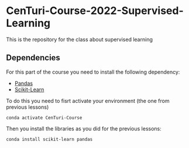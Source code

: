 # CenTuri-Course-2022-Supervised-Learning
This is the repository for the class about supervised learning

## Dependencies
For this part of the course you need to install the following dependency:

* [Pandas](https://pandas.pydata.org/)
* [Scikit-Learn](https://scikit-learn.org/stable/)

To do this you need to fisrt activate your environment (the one from previous lessons)

``` conda activate CenTuri-Course ```

Then you install the libraries as you did for the previous lessons:

``` conda install scikit-learn pandas ```
